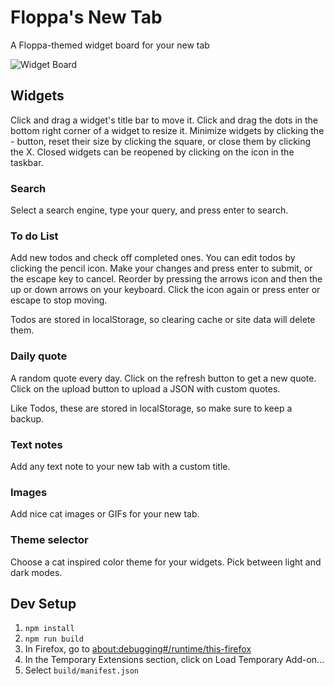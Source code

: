 # Floppa's New Tab

A Floppa-themed widget board for your new tab

![Widget Board](images/floppa_widget_board.png)

## Widgets

Click and drag a widget's title bar to move it. Click and drag the dots in the
bottom right corner of a widget to resize it.
Minimize widgets by clicking the - button, reset their size by clicking the
square, or close them by clicking the X. Closed widgets can be reopened by
clicking on the icon in the taskbar.

### Search

Select a search engine, type your query, and press enter to search.

### To do List

Add new todos and check off completed ones.
You can edit todos by clicking the pencil icon.
Make your changes and press enter to submit, or the escape key to cancel.
Reorder by pressing the arrows icon and then the up or down arrows on your keyboard. Click the icon again or press enter or escape to stop moving.

Todos are stored in localStorage,
so clearing cache or site data will delete them.

### Daily quote

A random quote every day. Click on the refresh button to get a new quote. Click
on the upload button to upload a JSON with custom quotes.

Like Todos, these are
stored in localStorage, so make sure to keep a backup.

### Text notes

Add any text note to your new tab with a custom title.

### Images

Add nice cat images or GIFs for your new tab.

### Theme selector

Choose a cat inspired color theme for your widgets. Pick between light and dark
modes.

## Dev Setup

1. `npm install`
2. `npm run build`
3. In Firefox, go to [about:debugging#/runtime/this-firefox](about:debugging#/runtime/this-firefox)
4. In the Temporary Extensions section, click on Load Temporary Add-on...
5. Select `build/manifest.json`
